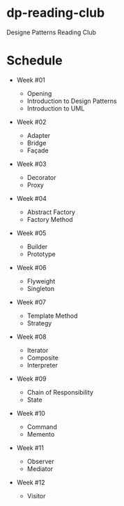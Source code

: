 dp-reading-club
===============

Designe Patterns Reading Club

# Schedule
* Week #01
  * Opening
  * Introduction to Design Patterns
  * Introduction to UML

* Week #02
  * Adapter
  * Bridge
  * Façade

* Week #03
  * Decorator
  * Proxy

* Week #04
  * Abstract Factory
  * Factory Method

* Week #05
  * Builder
  * Prototype

* Week #06
  * Flyweight
  * Singleton

* Week #07
  * Template Method
  * Strategy

* Week #08
  * Iterator
  * Composite
  * Interpreter

* Week #09
  * Chain of Responsibility
  * State

* Week #10
  * Command
  * Memento

* Week #11
  * Observer
  * Mediator

* Week #12
  * Visitor

